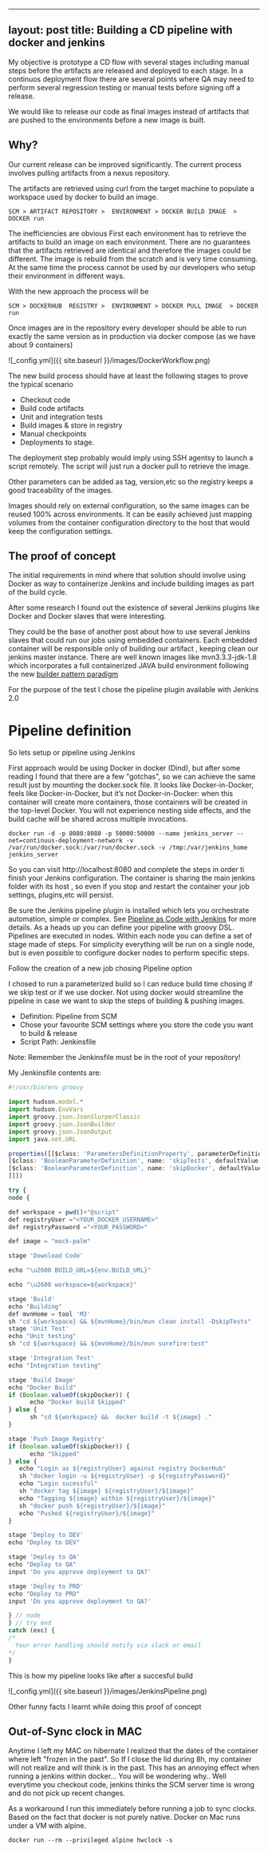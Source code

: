 ---
layout: post
title: Building a CD pipeline with docker and jenkins
--

My objective is prototype  a CD flow with several stages including manual steps before the artifacts are released and deployed to each stage.  In a continuos deployment flow there are several points where QA may need to perform several regression testing or manual tests before signing off a release.

We would like to release our code as final images instead of artifacts that are pushed to the environments before a new image is built.

## Why?
Our current release can be improved significantly. The current process involves pulling artifacts from a nexus repository.

The artifacts are retrieved using curl from the target machine to populate a workspace used by docker to build an image.
```
SCM > ARTIFACT REPOSITORY >  ENVIRONMENT > DOCKER BUILD IMAGE  > DOCKER run
```

The inefficiencies are obvious
First each environment has to retrieve the artifacts to build an image on each environment. There are no guarantees that the artifacts retrieved are identical and therefore the images could be different.
The image is rebuild from the scratch and is very time consuming.
At the same time the process cannot be used by our developers who setup their environment in different ways.

With the new approach the process will be

```
SCM > DOCKERHUB  REGISTRY >  ENVIRONMENT > DOCKER PULL IMAGE  > DOCKER run
```

Once images are in the repository every developer should be able to run exactly the same version as in production via docker compose (as we have  about 9 containers)

![_config.yml]({{ site.baseurl }}/images/DockerWorkflow.png)


The new build process should have at least the following stages to prove the typical scenario
- Checkout code
- Build code artifacts
- Unit and integration tests
- Build images & store in registry
- Manual checkpoints
- Deployments to stage.

The deployment step probably would imply using SSH agentsy to launch a script remotely. The script will just run a docker pull to retrieve the image.

Other parameters can be added as tag, version,etc so the registry keeps a good traceability of the images.

Images should rely on external configuration, so the same images can be reused 100% across environments. It can be easily achieved just mapping volumes from the container configuration directory to the host that would keep the configuration settings.

## The proof of concept
The initial requirements in mind where that solution should involve using Docker as way to containerize Jenkins and include building images as part of the build cycle.

After some research I found out the existence of several Jenkins plugins like Docker and Docker slaves that were interesting.

They could be the base of another post about how to use several Jenkins slaves that could run our jobs using embedded containers.
Each embedded container will be responsible only of building our artifact , keeping clean our jenkins master instance.
There are well known images like mvn3.3.3-jdk-1.8 which incorporates a full containerized JAVA build environment following the new [builder pattern paradigm][1]  

[1]: http://blog.terranillius.com/post/docker_builder_pattern/

For the purpose of the test I chose the pipeline plugin available with Jenkins 2.0

# Pipeline definition

So lets setup or pipeline using Jenkins

First approach would be using Docker in docker (Dind), but after some reading I found that there are a few "gotchas", so we can achieve the same result just by mounting the docker.sock file. It looks like Docker-in-Docker, feels like Docker-in-Docker, but it’s not Docker-in-Docker: when this container will create more containers, those containers will be created in the top-level Docker. You will not experience nesting side effects, and the build cache will be shared across multiple invocations.

```
docker run -d -p 8080:8080 -p 50000:50000 --name jenkins_server --net=continuus-deployment-network -v /var/run/docker.sock:/var/run/docker.sock -v /tmp:/var/jenkins_home jenkins_server
```

So you can visit http://localhost:8080 and complete the steps in order ti finish your Jenkins configuration.  The container is sharing the main jenkins folder with its host , so even if you stop and restart the container your job settings, plugins,etc will persist.


Be sure the Jenkins pipeline plugin is installed which lets you orchestrate automation, simple or complex. See [Pipeline as Code with Jenkins][2] for more details. As a heads up you can define your pipeline with groovy DSL. Pipelines are executed in nodes. Within each node you can define a set of stage made of steps. For simplicity everything will be run on a single node, but is even possible to configure docker nodes to perform specific steps.

[2]: https://jenkins.io/solutions/pipeline/

Follow the creation of a new job chosing  Pipeline option

I chosed to run a parameterized build so I can reduce build time chosing if we skip test or if we use docker. Not using docker would streamline the pipeline in case we want to skip the steps of building & pushing images.

+ Definition: Pipeline from SCM
+ Chose your favourite SCM settings where you store the code you want to build & release
+ Script Path: Jenkinsfile

Note: Remember the Jenkinsfile must be in the root of your repository!

My Jenkinsfile contents are:

```javascript
#!/usr/bin/env groovy

import hudson.model.*
import hudson.EnvVars
import groovy.json.JsonSlurperClassic
import groovy.json.JsonBuilder
import groovy.json.JsonOutput
import java.net.URL

properties([[$class: 'ParametersDefinitionProperty', parameterDefinitions: [
[$class: 'BooleanParameterDefinition', name: 'skipTests', defaultValue: false],
[$class: 'BooleanParameterDefinition', name: 'skipDocker', defaultValue: false]
]]])

try {
node {

def workspace = pwd()+"@script"
def registryUser ="<YOUR_DOCKER_USERNAME>"
def registryPassword ="<YOUR_PASSWORD>"

def image = "mock-palm"

stage 'Download Code'  

echo "\u2600 BUILD_URL=${env.BUILD_URL}"

echo "\u2600 workspace=${workspace}"

stage 'Build'
echo "Building"
def mvnHome = tool 'M3'
sh "cd ${workspace} && ${mvnHome}/bin/mvn clean install -DskipTests"
stage 'Unit Test'
echo "Unit testing"
sh "cd ${workspace} && ${mvnHome}/bin/mvn surefire:test"

stage 'Integration Test'
echo "Integration testing"

stage 'Build Image'
echo "Docker Build"
if (Boolean.valueOf(skipDocker)) {
      echo "Docker build Skipped"
} else {
	  sh "cd ${workspace} &&  docker build -t ${image} ."
}

stage 'Push Image Registry'
if (Boolean.valueOf(skipDocker)) {
      echo "Skipped"
} else {
   echo "Login as ${registryUser} against registry DockerHub"
   sh "docker login -u ${registryUser} -p ${registryPassword}"
   echo "Login sucessful"
   sh "docker tag ${image} ${registryUser}/${image}"
   echo "Tagging ${image} within ${registryUser}/${image}"
   sh "docker push ${registryUser}/${image}"
   echo "Pushed ${registryUser}/${image}"
}

stage 'Deploy to DEV'
echo "Deploy to DEV"

stage 'Deploy to QA'
echo "Deploy to QA"
input 'Do you approve deployment to QA?'

stage 'Deploy to PRD'
echo "Deploy to PRD"
input 'Do you approve deployment to QA?'

} // node
} // try end
catch (exc) {
/*
  Your error handling should notify via slack or email
*/
}

```
This is how my pipeline looks like after a succesful build

![_config.yml]({{ site.baseurl }}/images/JenkinsPipeline.png)

Other funny facts I learnt while doing this proof of concept

## Out-of-Sync clock in MAC
Anytime I left my MAC on hibernate I realized that the dates of the container where left "frozen in the past".
So If I close the lid during 8h, my container will not realize and will think is in the past.
This has an annoying effect when running a jenkins within docker... You will be wondering why..
Well everytime you checkout code, jenkins thinks the SCM server time is wrong and do not pick up recent changes.

As a workaround I run this immediately before running a job to sync clocks. Based on the fact that docker is not purely native.
Docker on Mac runs under a VM with alpine.
```
docker run --rm --privileged alpine hwclock -s         
```
